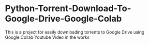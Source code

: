 # Python-Torrent-Download-To-Google-Drive-Google-Colab
This is a project for easily downloading torrents to Google Drive using Google Collab
Youtube Video in the works
